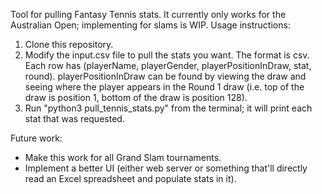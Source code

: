 Tool for pulling Fantasy Tennis stats. It currently only works for the Australian Open; implementing for slams is WIP. Usage instructions:

1. Clone this repository.
2. Modify the input.csv file to pull the stats you want. The format is csv. Each row has (playerName, playerGender, playerPositionInDraw, stat, round). playerPositionInDraw can be found by viewing the draw and seeing where the player appears in the Round 1 draw (i.e. top of the draw is position 1, bottom of the draw is position 128).
3. Run "python3 pull_tennis_stats.py" from the terminal; it will print each stat that was requested.

Future work:
*  Make this work for all Grand Slam tournaments.
*  Implement a better UI (either web server or something that'll directly read an Excel spreadsheet and populate stats in it).
